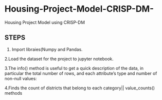# Housing-Project-Model-CRISP-DM-
Housing Project Model using  CRISP-DM 

STEPS
--------
1. Import libraies(Numpy and Pandas.

2.Load the dataset for the project to jupyter notebook.

3.The info() method is useful to get a quick description of the data, in particular the total number of rows, and each attribute’s type and number of non-null values:

4.Finds the count of districts that belong to each category|| value_counts() methods
